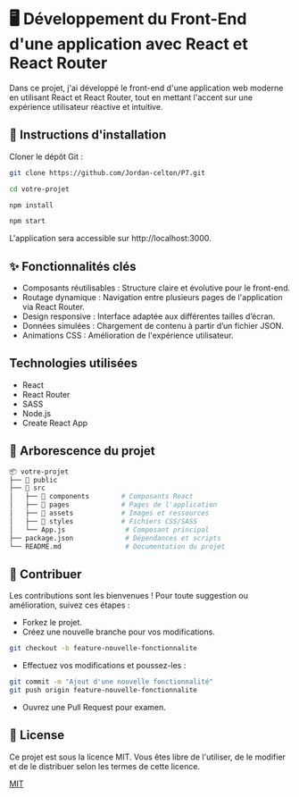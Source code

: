 # 🖥️ Développement du Front-End d'une application avec React et React Router

Dans ce projet, j'ai développé le front-end d'une application web moderne en utilisant React et React Router, tout en mettant l'accent sur une expérience utilisateur réactive et intuitive.

## 📝 Instructions d'installation

Cloner le dépôt Git :

```bash
git clone https://github.com/Jordan-celton/P7.git
```
```bash
cd votre-projet 
```
```bash
npm install
```
```bash
npm start
```
L'application sera accessible sur http://localhost:3000.

## ✨ Fonctionnalités clés
- Composants réutilisables : Structure claire et évolutive pour le front-end.
- Routage dynamique : Navigation entre plusieurs pages de l'application via React Router.
- Design responsive : Interface adaptée aux différentes tailles d’écran.
- Données simulées : Chargement de contenu à partir d’un fichier JSON.
- Animations CSS : Amélioration de l'expérience utilisateur.

## Technologies utilisées

- React
- React Router
- SASS
- Node.js
- Create React App

## 📂 Arborescence du projet

```bash
📦 votre-projet  
├── 📁 public  
├── 📁 src  
│   ├── 📁 components        # Composants React  
│   ├── 📁 pages             # Pages de l'application  
│   ├── 📁 assets            # Images et ressources  
│   ├── 📁 styles            # Fichiers CSS/SASS  
│   └── App.js               # Composant principal  
├── package.json             # Dépendances et scripts  
└── README.md                # Documentation du projet  

```

## 🤝 Contribuer

Les contributions sont les bienvenues ! Pour toute suggestion ou amélioration, suivez ces étapes :


- Forkez le projet.
- Créez une nouvelle branche pour vos modifications.

```bash
git checkout -b feature-nouvelle-fonctionnalite
```

- Effectuez vos modifications et poussez-les :

```bash
git commit -m "Ajout d'une nouvelle fonctionnalité"
git push origin feature-nouvelle-fonctionnalite
```
- Ouvrez une Pull Request pour examen.

## 📜 License
Ce projet est sous la licence MIT. Vous êtes libre de l'utiliser, de le modifier et de le distribuer selon les termes de cette licence.

[MIT](https://choosealicense.com/licenses/mit/)
